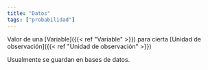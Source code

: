 ```yaml
---
title: "Datos"
tags: ["probabilidad"]
---
```

Valor de una [Variable]({{< ref "Variable" >}}) para cierta [Unidad de observación]({{< ref "Unidad de observación" >}})

Usualmente se guardan en bases de datos.